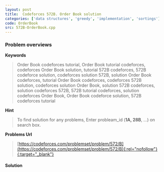 ```yaml
---
layout: post
title:  Codeforces 572B. Order Book solution
categories: ['data structures', 'greedy', 'implementation', 'sortings']
code: OrderBook
src: 572B-OrderBook.cpp
---
```

### **Problem overviews**

**Keywords**
> Order Book codeforces tutorial, Order Book tutorial codeforces, codeforces Order Book solution, tutorial 572B codeforces, 572B codeforce solution, codeforces solution 572B, solution Order Book codeforces, tutorial Order Book codeforces, codeforces 572B solution, codeforces solution Order Book, solution 572B codeforces, solution codeforces 572B, 572B tutorial codeforces, solution codeforces Order Book, Order Book codeforce solution, 572B codeforces tutorial

**Hint**
> To find solution for any problems, Enter probleam_id (**1A, 28B**, ...) on search box. 

**Problems Url**
> [https://codeforces.com/problemset/problem/572/B](https://codeforces.com/problemset/problem/572/B){:rel="nofollow"}{:target="_blank"}

#### **Solution**



